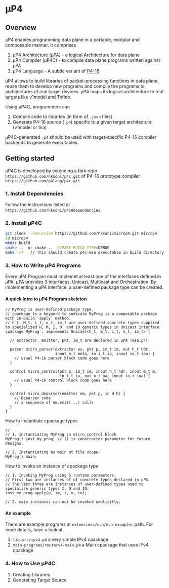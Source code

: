 # μP4 

## Overview
μP4 enables programming data plane in a portable, modular and composable manner. It comprises 
1. μP4 Architecture (μPA) - a logical Architecture for data plane
2. μP4 Compiler (μP4C) - to compile data plane programs written against μPA 
3. μP4 Language - A subtle variant of [P4-16](https://p4.org/p4-spec/docs/P4-16-v1.2.1.html)

μP4 allows to build libraries of packet-processing functions in data plane, reuse them to develop new programs and compile the programs to architectures of real target devices. μP4 maps its logical architecture to real targets like v1model and Tofino.

Using μP4C, programmers can 
1. Compile code to libraries (in form of `.json` files)
2. Generate P4-16 source (`.p4`) specific to a given target architecture (v1model
   or tna)

μP4C-generated `.p4` should be used with target-specific P4-16 compiler backends
to generate executables.


## Getting started
μP4C is developed by extending a fork repo `https://github.com/hksoni/p4c.git` of P4-16 prototype compiler `https://github.com/p4lang/p4c.git`

### 1. Install Dependencies
Follow the instructions listed at `https://github.com/hksoni/p4c#dependencies`.

### 2. Install μP4C
```bash
git clone --recursive https://github.com/hksoni/microp4.git microp4
cd microp4
mkdir build
cmake ..  or cmake .. -DCMAKE_BUILD_TYPE=DEBUG 
make -j4   // This should create p4c-msa executable in build directory 
```

### 3. How to Write μP4 Programs
Every μP4 Program must implemet at least one of the interfaces defined in μPA. μPA provides 3 interfaces, Unicast, Multicast and Orchestration. By implementing a μPA interface, a user-defined package type can be created. 
#### A quick Intro to μP4 Program  skeleton
```
// MyProg is user-defined package type.
// cpackage is a keyword to indicate MyProg is a composable package with in-build `apply` method.
// h_t, M_t, i_t, o_t, io_t are user-defined concrete types supplied to specialized H, M, I, O, and IO generic types in Unicast interface
cpackage MyProg : implements Unicast<h_t, m_t, i_t, o_t, io_t> {

  // extractor, emitter, pkt, im_t are declared in μPA (msa.p4)
  
  parser micro_parser(extractor ex, pkt p, im_t im, out h_t hdr,          
                      inout m_t meta, in i_t ia, inout io_t ioa) {
    // usual P4-16 parser block code goes here
  }
  
  control micro_control(pkt p, im_t im, inout h_t hdr, inout m_t m,   
                        in i_t ia, out o_t oa, inout io_t ioa) {
    // usual P4-16 control block code goes here
  }
  
  control micro_deparser(emitter em, pkt p, in H h) {
    // Deparser code
    // a sequence of em.emit(...) calls
  }
}
```

How to instantiate cpackage types
```
// 
// 1. Instantiating MyProg in micro_control block
MyProg() inst_my_prog; // () is constructor parameter for future designs.

// 2. Instantiating as main at file scope.
MyProg() main; 
```

How to Invoke an instance of cpackage type
```
// 1. Invoking MyProg using 5 runtime parameters. 
// First two are instances of of concrete types declared in μPA.
// The last three are instances of user-defined types used to specialize generic types I, O and IO. 
inst_my_prog.apply(p, im, i, o, io); 

// 2. main instances can not be invoked explicitly.
```

#### An example
There are example programs at `extensions/csa/msa-examples` path.
For more details, have a look at
   1. `lib-src/ipv4.p4` a very simple IPv4 cpackage
   2. `main-programs/routerv4-main.p4` a Main cpackage that uses IPv4 cpackage


### 4. How to Use μP4C
   1. Creating Libraries
   2. Generating Target Source

